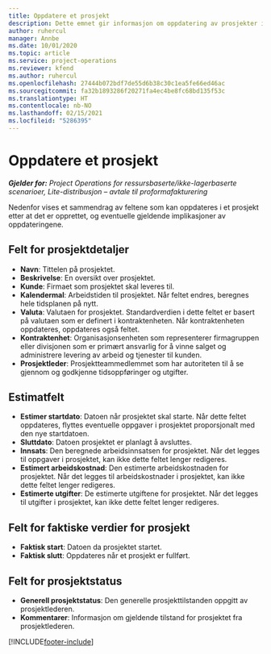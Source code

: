 ```yaml
---
title: Oppdatere et prosjekt
description: Dette emnet gir informasjon om oppdatering av prosjekter i Project Operations.
author: ruhercul
manager: Annbe
ms.date: 10/01/2020
ms.topic: article
ms.service: project-operations
ms.reviewer: kfend
ms.author: ruhercul
ms.openlocfilehash: 27444b072bdf7de55d6b38c30c1ea5fe66ed46ac
ms.sourcegitcommit: fa32b1893286f20271fa4ec4be8fc68bd135f53c
ms.translationtype: HT
ms.contentlocale: nb-NO
ms.lasthandoff: 02/15/2021
ms.locfileid: "5286395"
---
```

# <a name="update-a-project"></a>Oppdatere et prosjekt

_**Gjelder for:** Project Operations for ressursbaserte/ikke-lagerbaserte scenarioer, Lite-distribusjon – avtale til proformafakturering_

Nedenfor vises et sammendrag av feltene som kan oppdateres i et prosjekt etter at det er opprettet, og eventuelle gjeldende implikasjoner av oppdateringene.

## <a name="project-detail-fields"></a>Felt for prosjektdetaljer

- **Navn**: Tittelen på prosjektet.
- **Beskrivelse**: En oversikt over prosjektet.
- **Kunde**: Firmaet som prosjektet skal leveres til.
- **Kalendermal**: Arbeidstiden til prosjektet. Når feltet endres, beregnes hele tidsplanen på nytt.
- **Valuta**: Valutaen for prosjektet. Standardverdien i dette feltet er basert på valutaen som er definert i kontraktenheten. Når kontraktenheten oppdateres, oppdateres også feltet.
- **Kontraktenhet**: Organisasjonsenheten som representerer firmagruppen eller divisjonen som er primært ansvarlig for å vinne salget og administrere levering av arbeid og tjenester til kunden. 
- **Prosjektleder**: Prosjektteammedlemmet som har autoriteten til å se gjennom og godkjenne tidsoppføringer og utgifter.

## <a name="estimate-fields"></a>Estimatfelt

- **Estimer startdato**: Datoen når prosjektet skal starte. Når dette feltet oppdateres, flyttes eventuelle oppgaver i prosjektet proporsjonalt med den nye startdatoen.
- **Sluttdato**: Datoen prosjektet er planlagt å avsluttes.
- **Innsats**: Den beregnede arbeidsinnsatsen for prosjektet. Når det legges til oppgaver i prosjektet, kan ikke dette feltet lenger redigeres.
- **Estimert arbeidskostnad**: Den estimerte arbeidskostnaden for prosjektet. Når det legges til arbeidskostnader i prosjektet, kan ikke dette feltet lenger redigeres.
- **Estimerte utgifter**: De estimerte utgiftene for prosjektet. Når det legges til utgifter i prosjektet, kan ikke dette feltet lenger redigeres.

## <a name="project-actual-fields"></a>Felt for faktiske verdier for prosjekt
- **Faktisk start**: Datoen da prosjektet startet.
- **Faktisk slutt**: Oppdateres når et prosjekt er fullført.

## <a name="project-status-fields"></a>Felt for prosjektstatus

- **Generell prosjektstatus**: Den generelle prosjekttilstanden oppgitt av prosjektlederen.
- **Kommentarer**: Informasjon om gjeldende tilstand for prosjektet fra prosjektlederen.



[!INCLUDE[footer-include](../includes/footer-banner.md)]